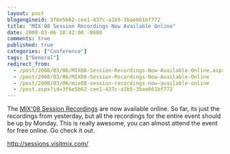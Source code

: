 ```yaml
---
layout: post
blogengineid: 3f6e5b62-cee1-437c-a1b5-3bae661bf772
title: "MIX'08 Session Recordings Now Available Online"
date: 2008-03-06 10:42:00 -0600
comments: true
published: true
categories: ["Conference"]
tags: ["General"]
redirect_from: 
  - /post/2008/03/06/MIX08-Session-Recordings-Now-Available-Online.aspx
  - /post/2008/03/06/MIX08-Session-Recordings-Now-Available-Online
  - /post/2008/03/06/mix08-session-recordings-now-available-online
  - /post.aspx?id=3f6e5b62-cee1-437c-a1b5-3bae661bf772
---
```


The <a href="http://sessions.visitmix.com/">MIX'08 Session Recordings</a> are now available online. So far, its just the recordings from yesterday, but all the recordings for the entire event should be up by Monday. This is really awesome, you can almost attend the event for free online. Go check it out.

<a href="http://sessions.visitmix.com/">http://sessions.visitmix.com/</a>
